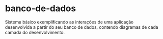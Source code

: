 # banco-de-dados
Sistema básico exemplificando as interações de uma aplicação desenvolvida a partir do seu banco de dados, contendo diagramas de cada camada do desenvolvimento.
